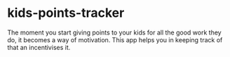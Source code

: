 # kids-points-tracker
The moment you start giving points to your kids for all the good work they do, it becomes a way of motivation. This app helps you in keeping track of that an incentivises it.
